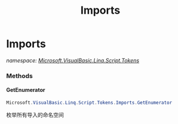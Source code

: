 ﻿---
title: Imports
---

# Imports
_namespace: [Microsoft.VisualBasic.Linq.Script.Tokens](N-Microsoft.VisualBasic.Linq.Script.Tokens.html)_





### Methods

#### GetEnumerator
```csharp
Microsoft.VisualBasic.Linq.Script.Tokens.Imports.GetEnumerator
```
枚举所有导入的命名空间


